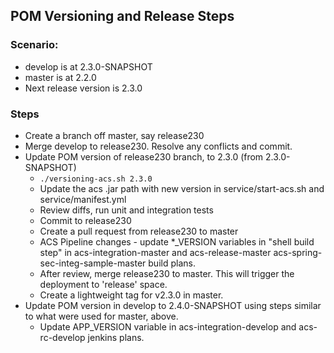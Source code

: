 ## POM Versioning and Release Steps
### Scenario:  
* develop is at 2.3.0-SNAPSHOT
* master is at 2.2.0
* Next release version is 2.3.0

### Steps
* Create a branch off master, say release230
* Merge develop to release230. Resolve any conflicts and commit.
* Update POM version of release230 branch, to 2.3.0  (from 2.3.0-SNAPSHOT)
  *  ```./versioning-acs.sh 2.3.0```
  * Update the acs .jar path with new version in service/start-acs.sh and service/manifest.yml  
  * Review diffs, run unit and integration tests
  * Commit to release230
  * Create a pull request from release230 to master
  * ACS Pipeline changes - update *_VERSION variables in "shell build step" in acs-integration-master and  acs-release-master acs-spring-sec-integ-sample-master build plans.
  * After review,  merge release230 to master. This will trigger the deployment to 'release' space.
  * Create a lightweight tag for v2.3.0 in master. 
* Update POM version in develop to 2.4.0-SNAPSHOT using steps similar to what were used for master, above.
  * Update APP_VERSION variable in acs-integration-develop and acs-rc-develop jenkins plans. 
 
